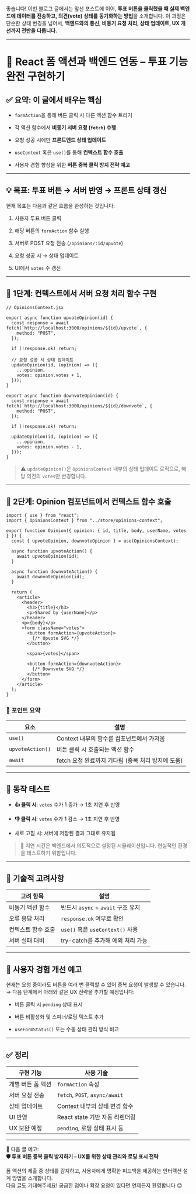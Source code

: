 좋습니다! 이번 블로그 글에서는 앞선 포스트에 이어, **투표 버튼을 클릭했을 때 실제 백엔드에 데이터를 전송하고, 의견(vote) 상태를 동기화하는 방법**을 소개합니다. 이 과정은 단순한 상태 변경을 넘어서, **백엔드와의 통신, 비동기 요청 처리, 상태 업데이트, UX 개선까지 전반을 다룹니다.**

---

# 📡 React 폼 액션과 백엔드 연동 – 투표 기능 완전 구현하기

## ✅ 요약: 이 글에서 배우는 핵심

- `formAction`을 통해 버튼 클릭 시 다른 액션 함수 트리거
    
- 각 액션 함수에서 **비동기 서버 요청 (`fetch`) 수행**
    
- 요청 성공 시에만 **프론트엔드 상태 업데이트**
    
- `useContext` 혹은 `use()`를 통해 **컨텍스트 함수 호출**
    
- 사용자 경험 향상을 위한 **버튼 중복 클릭 방지 전략 예고**
    

---

## 💡 목표: 투표 버튼 → 서버 반영 → 프론트 상태 갱신

현재 목표는 다음과 같은 흐름을 완성하는 것입니다:

1. 사용자 투표 버튼 클릭
    
2. 해당 버튼의 `formAction` 함수 실행
    
3. 서버로 POST 요청 전송 (`/opinions/:id/upvote`)
    
4. 요청 성공 시 → 상태 업데이트
    
5. UI에서 `votes` 수 갱신
    

---

## 🧩 1단계: 컨텍스트에서 서버 요청 처리 함수 구현

```tsx
// OpinionsContext.jsx

export async function upvoteOpinion(id) {
  const response = await fetch(`http://localhost:3000/opinions/${id}/upvote`, {
    method: "POST",
  });

  if (!response.ok) return;

  // 요청 성공 시 상태 업데이트
  updateOpinion(id, (opinion) => ({
    ...opinion,
    votes: opinion.votes + 1,
  }));
}

export async function downvoteOpinion(id) {
  const response = await fetch(`http://localhost:3000/opinions/${id}/downvote`, {
    method: "POST",
  });

  if (!response.ok) return;

  updateOpinion(id, (opinion) => ({
    ...opinion,
    votes: opinion.votes - 1,
  }));
}
```

> ⚠️ `updateOpinion()`은 `OpinionsContext` 내부의 상태 업데이트 로직으로, 해당 의견의 `votes`만 변경합니다.

---

## 🧠 2단계: Opinion 컴포넌트에서 컨텍스트 함수 호출

```tsx
import { use } from "react";
import { OpinionsContext } from "../store/opinions-context";

export function Opinion({ opinion: { id, title, body, userName, votes } }) {
  const { upvoteOpinion, downvoteOpinion } = use(OpinionsContext);

  async function upvoteAction() {
    await upvoteOpinion(id);
  }

  async function downvoteAction() {
    await downvoteOpinion(id);
  }

  return (
    <article>
      <header>
        <h3>{title}</h3>
        <p>Shared by {userName}</p>
      </header>
      <p>{body}</p>
      <form className="votes">
        <button formAction={upvoteAction}>
          {/* Upvote SVG */}
        </button>

        <span>{votes}</span>

        <button formAction={downvoteAction}>
          {/* Downvote SVG */}
        </button>
      </form>
    </article>
  );
}
```

### 📌 포인트 요약

|요소|설명|
|---|---|
|`use()`|Context 내부의 함수를 컴포넌트에서 가져옴|
|`upvoteAction()`|버튼 클릭 시 호출되는 액션 함수|
|`await`|fetch 요청 완료까지 기다림 (중복 처리 방지에 도움)|

---

## 🧪 동작 테스트

- **👍 클릭 시**: `votes` 수가 1 증가 → 1초 지연 후 반영
    
- **👎 클릭 시**: `votes` 수가 1 감소 → 1초 지연 후 반영
    
- 새로 고침 시: 서버에 저장된 결과 그대로 유지됨
    

> 🧠 지연 시간은 백엔드에서 의도적으로 설정된 시뮬레이션입니다. 현실적인 환경을 테스트하기 위함입니다.

---

## 🧰 기술적 고려사항

|고려 항목|설명|
|---|---|
|비동기 액션 함수|반드시 `async` + `await` 구조 유지|
|오류 응답 처리|`response.ok` 여부로 확인|
|컨텍스트 함수 호출|`use()` 혹은 `useContext()` 사용|
|서버 실패 대비|try-catch를 추가해 예외 처리 가능|

---

## 🎯 사용자 경험 개선 예고

현재는 요청 중이라도 버튼을 여러 번 클릭할 수 있어 중복 요청이 발생할 수 있습니다.  
→ 다음 단계에서 아래와 같은 UX 전략을 추가할 예정입니다:

- 버튼 클릭 시 `pending` 상태 표시
    
- 버튼 비활성화 및 스피너/로딩 텍스트 추가
    
- `useFormStatus()` 또는 수동 상태 관리 방식 비교
    

---

## ✅ 정리

|구현 기능|사용 기술|
|---|---|
|개별 버튼 폼 액션|`formAction` 속성|
|서버 요청 전송|`fetch`, `POST`, `async/await`|
|상태 업데이트|Context 내부의 상태 변경 함수|
|UI 반영|React state 기반 자동 리렌더링|
|UX 보완 예정|`pending`, 로딩 상태 표시 등|

---

📌 다음 글 예고:  
**🛡️ 투표 버튼 중복 클릭 방지하기 – UX를 위한 상태 관리와 로딩 표시 전략**

폼 액션의 제출 중 상태를 감지하고, 사용자에게 명확한 피드백을 제공하는 인터랙션 설계 방법을 소개합니다.  
다음 글도 기대해주세요! 궁금한 점이나 확장 요청이 있다면 언제든지 환영합니다 😊